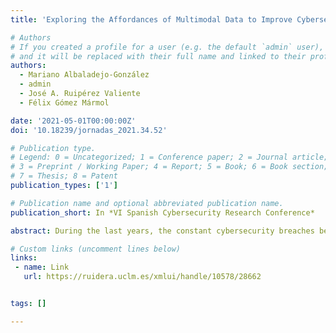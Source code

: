 ```yaml
---
title: 'Exploring the Affordances of Multimodal Data to Improve Cybersecurity Training with Cyber Range Environments'

# Authors
# If you created a profile for a user (e.g. the default `admin` user), write the username (folder name) here
# and it will be replaced with their full name and linked to their profile.
authors:
  - Mariano Albaladejo-González
  - admin
  - José A. Ruipérez Valiente
  - Félix Gómez Mármol

date: '2021-05-01T00:00:00Z'
doi: '10.18239/jornadas_2021.34.52'

# Publication type.
# Legend: 0 = Uncategorized; 1 = Conference paper; 2 = Journal article;
# 3 = Preprint / Working Paper; 4 = Report; 5 = Book; 6 = Book section;
# 7 = Thesis; 8 = Patent
publication_types: ['1']

# Publication name and optional abbreviated publication name.
publication_short: In *VI Spanish Cybersecurity Research Conference*

abstract: During the last years, the constant cybersecurity breaches being reported are remarking the necessity of raising the number of cybersecurity experts that can tackle such threats. In this sense, educational technology environments can help to generate more immersive and realistic environments, and within this context, cyber range systems are one of the foremost solutions. However, these systems might not provide rich and detailed feedback to instructors and students regarding the performance in each cyberexercise. In this paper we discuss the potential of multimodal data, including clickstream, console commands, biometrics, and other sensor data, to improve the feedback and evaluation process in cyber range environments. We present the affordances that these techniques can bring to cybersecurity training as well as a preliminary architecture to implement them. We argue that these technologies can become a new generation of high-quality, realistic, and adaptive cybersecurity training that can have a dual (civil and military) impact on our society

# Custom links (uncomment lines below)
links:
 - name: Link
   url: https://ruidera.uclm.es/xmlui/handle/10578/28662


tags: []

---
```

